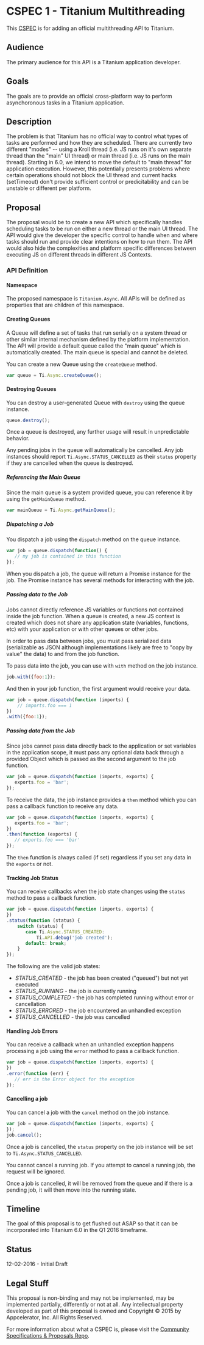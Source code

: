 # CSPEC 1 - Titanium Multithreading

This [CSPEC](https://github.com/appcelerator/cspec) is for adding an official multithreading API to Titanium.

## Audience

The primary audience for this API is a Titanium application developer.

## Goals

The goals are to provide an official cross-platform way to perform asynchoronous tasks in a Titanium application.

## Description

The problem is that Titanium has no official way to control what types of tasks are performed and how they are scheduled.  There are currently two different "modes" -- using a Kroll thread (i.e. JS runs on it's own separate thread than the "main" UI thread) or main thread (i.e. JS runs on the main thread).  Starting in 6.0, we intend to move the default to "main thread" for application execution.  However, this potentially presents problems where certain operations should not block the UI thread and current hacks (setTimeout) don't provide sufficient control or predicitability and can be unstable or different per platform.

## Proposal

The proposal would be to create a new API which specifically handles scheduling tasks to be run on either a new thread or the main UI thread.  The API would give the developer the specific control to handle when and where tasks should run and provide clear intentions on how to run them.  The API would also hide the complexities and platform specific differences between executing JS on different threads in different JS Contexts.

### API Definition

#### Namespace

The proposed namespace is `Titanium.Async`.  All APIs will be defined as properties that are children of this namespace.

#### Creating Queues

A Queue will define a set of tasks that run serially on a system thread or other similar internal mechanism defined by the platform implementation.  The API will provide a default queue called the "main queue" which is automatically created.  The main queue is special and cannot be deleted.

You can create a new Queue using the `createQueue` method.

```javascript
var queue = Ti.Async.createQueue();
```

#### Destroying Queues

You can destroy a user-generated Queue with `destroy` using the queue instance.

```javascript
queue.destroy();
```

Once a queue is destroyed, any further usage will result in unpredictable behavior.

Any pending jobs in the queue will automatically be cancelled.  Any job instances should report `Ti.Async.STATUS_CANCELLED` as their `status` property if they are cancelled when the queue is destroyed.

##### Referencing the Main Queue

Since the main queue is a system provided queue, you can reference it by using the `getMainQueue` method.

```javascript
var mainQueue = Ti.Async.getMainQueue();
```

##### Dispatching a Job

You dispatch a job using the `dispatch` method on the queue instance.

```javascript
var job = queue.dispatch(function() {
   // my job is contained in this function
});
```

When you dispatch a job, the queue will return a Promise instance for the job.  The Promise instance has several methods for interacting with the job.

##### Passing data to the Job

Jobs cannot directly reference JS variables or functions not contained inside the job function.  When a queue is created, a new JS context is created which does not share any application state (variables, functions, etc) with your application or with other queues or other jobs.

In order to pass data between jobs, you must pass serialized data (serializable as JSON although implementations likely are free to "copy by value" the data) to and from the job function.

To pass data into the job, you can use with `with` method on the job instance.

```javascript
job.with({foo:1});
```

And then in your job function, the first argument would receive your data.

```javascript
var job = queue.dispatch(function (imports) {
    // imports.foo === 1
})
.with({foo:1});
```

##### Passing data from the Job

Since jobs cannot pass data directly back to the application or set variables in the application scope, it must pass any optional data back through a provided Object which is passed as the second argument to the job function.

```javascript
var job = queue.dispatch(function (imports, exports) {
   exports.foo = 'bar';
});
```

To receive the data, the job instance provides a `then` method which you can pass a callback function to receive any data.

```javascript
var job = queue.dispatch(function (imports, exports) {
   exports.foo = 'bar';
})
.then(function (exports) {
   // exports.foo === 'bar'
});
```

The `then` function is always called (if set) regardless if you set any data in the `exports` or not.

#### Tracking Job Status

You can receive callbacks when the job state changes using the `status` method to pass a callback function.

```javascript
var job = queue.dispatch(function (imports, exports) {
})
.status(function (status) {
    switch (status) {
       case Ti.Async.STATUS_CREATED:
           Ti.API.debug('job created');
       default: break;
    }
});
```

The following are the valid job states:

- *STATUS_CREATED* - the job has been created ("queued") but not yet executed
- *STATUS_RUNNING* - the job is currently running
- *STATUS_COMPLETED* - the job has completed running without error or cancellation
- *STATUS_ERRORED* - the job encountered an unhandled exception
- *STATUS_CANCELLED* - the job was cancelled
 
#### Handling Job Errors

You can receive a callback when an unhandled exception happens processing a job using the `error` method to pass a callback function.

```javascript
var job = queue.dispatch(function (imports, exports) {
})
.error(function (err) {
   // err is the Error object for the exception
});
```

#### Cancelling a job

You can cancel a job with the `cancel` method on the job instance.

```javascript
var job = queue.dispatch(function (imports, exports) {
});
job.cancel();
```

Once a job is cancelled, the `status` property on the job instance will be set to `Ti.Async.STATUS_CANCELLED`.

You cannot cancel a running job. If you attempt to cancel a running job, the request will be ignored.

Once a job is cancelled, it will be removed from the queue and if there is a pending job, it will then move into the running state.


## Timeline

The goal of this proposal is to get flushed out ASAP so that it can be incorporated into Titanium 6.0 in the Q1 2016 timeframe.

## Status

12-02-2016 - Initial Draft

## Legal Stuff

This proposal is non-binding and may not be implemented, may be implemented partially, differently or not at all. Any intellectual property developed as part of this proposal is owned and Copyright &copy; 2015 by Appcelerator, Inc. All Rights Reserved.

For more information about what a CSPEC is, please visit the [Community Specifications & Proposals Repo](https://github.com/appcelerator/cspec).
